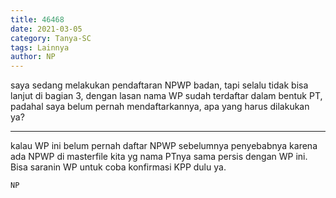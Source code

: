 ```yaml
---
title: 46468
date: 2021-03-05
category: Tanya-SC
tags: Lainnya
author: NP
---
```


saya sedang melakukan pendaftaran NPWP badan, tapi selalu tidak bisa lanjut di bagian 3, dengan lasan nama WP sudah terdaftar dalam bentuk PT, padahal saya belum pernah mendaftarkannya, apa yang harus dilakukan ya?

---

kalau WP ini belum pernah daftar NPWP sebelumnya penyebabnya karena ada NPWP di masterfile kita yg nama PTnya sama persis dengan WP ini. Bisa saranin WP untuk coba konfirmasi KPP dulu ya.

`NP`
